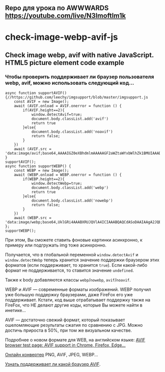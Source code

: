 Repo для урока по AWWWARDS
https://youtube.com/live/N3lmoftlm1k
---------
# check-image-webp-avif-js
## Check image webp, avif with native JavaScript. HTML5 picture element code example


### Чтобы проверить поддерживает ли браузер пользователя webp, avif, можно использовать следующий код...



```
async function supportAVIF(){//https://github.com/leechy/imgsupport/blob/master/imgsupport.js  
    const AVIF = new Image();  
    await (AVIF.onload = AVIF.onerror = function () {  
        if(AVIF.height==2){  
            window.detectAvif=true;  
            document.body.classList.add('avif')  
            return true  
        }else{  
            document.body.classList.add('noavif')  
            return false;  
        }  
    })  
    await (AVIF.src = 'data:image/avif;base64,AAAAIGZ0eXBhdmlmAAAAAGF2aWZtaWYxbWlhZk1BMUIAAADybWV0YQAAAAAAAAAoaGRscgAAAAAAAAAAcGljdAAAAAAAAAAAAAAAAGxpYmF2aWYAAAAADnBpdG0AAAAAAAEAAAAeaWxvYwAAAABEAAABAAEAAAABAAABGgAAAB0AAAAoaWluZgAAAAAAAQAAABppbmZlAgAAAAABAABhdjAxQ29sb3IAAAAAamlwcnAAAABLaXBjbwAAABRpc3BlAAAAAAAAAAIAAAACAAAAEHBpeGkAAAAAAwgICAAAAAxhdjFDgQ0MAAAAABNjb2xybmNseAACAAIAAYAAAAAXaXBtYQAAAAAAAAABAAEEAQKDBAAAACVtZGF0EgAKCBgANogQEAwgMg8f8D///8WfhwB8+ErK42A=');  
}  
supportAVIF();  
async function supportWEBP() {  
    const WEBP = new Image();  
    await (WEBP.onload = WEBP.onerror = function () {  
        if(WEBP.height==2){  
            window.detectWebp=true;  
            document.body.classList.add('webp')  
            return true  
        }else{  
            document.body.classList.add('nowebp')  
            return false;  
        }  
    })  
    await (WEBP.src = 'data:image/webp;base64,UklGRi4AAABXRUJQVlA4ICIAAABQAQCdASoDAAIAAgA2JQBOgC6gAP73M8eLuxHGTv3eIAAA');  
};  
supportWEBP();
```

При этом, Вы сможете ставить фоновые картинки асинхронно, к примеру или подгружать img тоже асинхронно.

Получается, что в глобальной переменной `window.detectAvif` и `window.detectWebp` теперь хранится значение поддержки браузером этих форматов (если поддерживает, то хранится `true`). Если какой-либо формат не поддерживается, то ставится значение `undefined`.

Также к body добавляются классы `webp`/`nowebp`, `avif`/`noavif`.

WEBP и AVIF — современные форматы изображений. WEBP получил уже большую поддержку браузерами, даже FireFox его уже поддерживает. Кстати, код выше отрабатывает поддержку также на FireFox, что НЕ делают другие коды, которые Вы можете найти в инетике...

AVIF — достаточно свежий формат, который показывает ошеломляющие результаты сжатия по сравнению с JPG. Можно достичь прироста в 50%, при том же визуальном качестве.

Подробнее о новом формате для WEB, на английском языке: [AVIF browser test page: AVIF support in Chrome, Firefox, Edge…](https://libre-software.net/avif-test/)

[Онлайн конвертер](https://squoosh.app) PNG, AVIF, JPEG, WEBP...

[Узнать поддерживает ли какой браузер AVIF](https://caniuse.com/avif).
